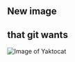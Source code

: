 ## New image <h2> that git wants
![Image of Yaktocat](https://octodex.github.com/images/yaktocat.png)
